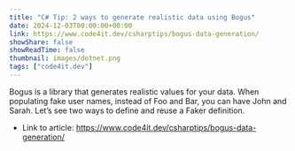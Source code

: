 ```yaml
---
title: "C# Tip: 2 ways to generate realistic data using Bogus"
date: 2024-12-03T00:00:00+00:00
link: https://www.code4it.dev/csharptips/bogus-data-generation/
showShare: false
showReadTime: false
thumbnail: images/dotnet.png
tags: ["code4it.dev"]
---
```

Bogus is a library that generates realistic values for your data. When populating fake user names, instead of Foo and Bar, you can have John and Sarah. Let’s see two ways to define and reuse a Faker definition.

- Link to article: https://www.code4it.dev/csharptips/bogus-data-generation/